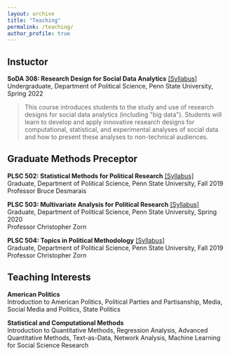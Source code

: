 ```yaml
---
layout: archive
title: "Teaching"
permalink: /teaching/
author_profile: true
---
```


## Instuctor 

<b>SoDA 308: Research Design for Social Data Analytics</b> [[Syllabus]](https://github.com/taegyoon-kim/soda_308_2022_spring/blob/main/Syllabus_SoDA308_2022_Spring.pdf) <br>
Undergraduate, Department of Political Science, Penn State University, Spring 2022 <br>
> This course introduces students to the study and use of research designs for social data analytics (including "big data"). Students will learn to develop and apply innovative research designs for computational, statistical, and experimental analyses of social data and how to present these analyses to non-technical audiences.

## Graduate Methods Preceptor

<b>PLSC 502: Statistical Methods for Political Research</b> [[Syllabus]](https://github.com/taegyoon-kim/taegyoon-kim.github.io/blob/master/files/PLSC502_fall_2019.pdf) <br>
Graduate, Department of Political Science, Penn State University, Fall 2019 <br>
Professor Bruce Desmarais

<b>PLSC 503: Multivariate Analysis for Political Research</b> [[Syllabus]](https://github.com/taegyoon-kim/taegyoon-kim.github.io/blob/master/files/PLSC503_spring_2020.pdf) <br>
Graduate, Department of Political Science, Penn State University, Spring 2020 <br>
Professor Christopher Zorn

<b>PLSC 504: Topics in Political Methodology</b> [[Syllabus]](https://github.com/taegyoon-kim/taegyoon-kim.github.io/blob/master/files/PLSC504_fall_2019.pdf) <br>
Graduate, Department of Political Science, Penn State University, Fall 2019 <br>
Professor Christopher Zorn

## Teaching Interests

<b>American Politics</b><br>
Introduction to American Politics, Political Parties and Partisanship, Media, Social Media and Politics, State Politics<br>

<b>Statistical and Computational Methods</b><br>
Introduction to Quantitative Methods, Regression Analysis, Advanced Quantitative Methods, Text-as-Data, Network Analysis, Machine Learning for Social Science Research
